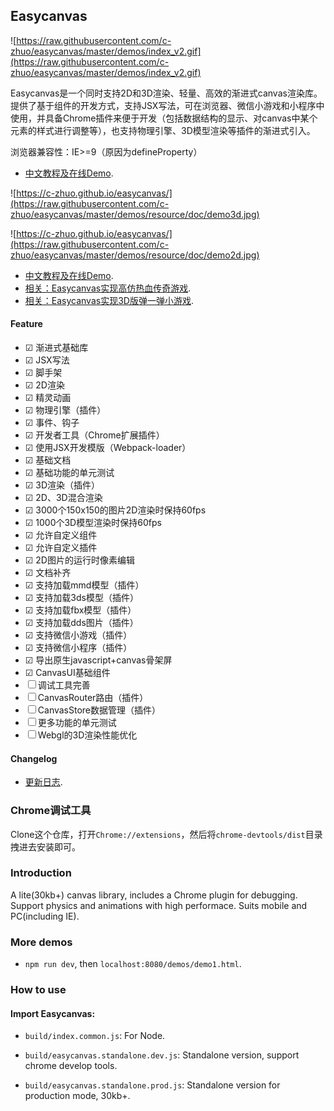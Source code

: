 ## Easycanvas

![https://raw.githubusercontent.com/c-zhuo/easycanvas/master/demos/index_v2.gif](https://raw.githubusercontent.com/c-zhuo/easycanvas/master/demos/index_v2.gif)

Easycanvas是一个同时支持2D和3D渲染、轻量、高效的渐进式canvas渲染库。提供了基于组件的开发方式，支持JSX写法，可在浏览器、微信小游戏和小程序中使用，并具备Chrome插件来便于开发（包括数据结构的显示、对canvas中某个元素的样式进行调整等），也支持物理引擎、3D模型渲染等插件的渐进式引入。

浏览器兼容性：IE>=9（原因为defineProperty）

- [中文教程及在线Demo](https://c-zhuo.github.io/easycanvas/).

![https://c-zhuo.github.io/easycanvas/](https://raw.githubusercontent.com/c-zhuo/easycanvas/master/demos/resource/doc/demo3d.jpg)

![https://c-zhuo.github.io/easycanvas/](https://raw.githubusercontent.com/c-zhuo/easycanvas/master/demos/resource/doc/demo2d.jpg)

- [中文教程及在线Demo](https://c-zhuo.github.io/easycanvas/).
- [相关：Easycanvas实现高仿热血传奇游戏](https://github.com/c-zhuo/Mir2/wiki/%E3%80%8AJS%E5%AE%9E%E7%8E%B0%E7%83%AD%E8%A1%80%E4%BC%A0%E5%A5%87%E3%80%8B1.%E5%BC%80%E5%8F%91%E5%89%8D%E7%9A%84%E5%87%86%E5%A4%87).
- [相关：Easycanvas实现3D版弹一弹小游戏](https://c-zhuo.github.io/tanyitan/).

#### Feature

- ☑ 渐进式基础库
- ☑ JSX写法
- ☑ 脚手架
- ☑ 2D渲染
- ☑ 精灵动画
- ☑ 物理引擎（插件）
- ☑ 事件、钩子
- ☑ 开发者工具（Chrome扩展插件）
- ☑ 使用JSX开发模版（Webpack-loader）
- ☑ 基础文档
- ☑ 基础功能的单元测试
- ☑ 3D渲染（插件）
- ☑ 2D、3D混合渲染	
- ☑ 3000个150x150的图片2D渲染时保持60fps
- ☑ 1000个3D模型渲染时保持60fps
- ☑ 允许自定义组件
- ☑ 允许自定义插件
- ☑ 2D图片的运行时像素编辑
- ☑ 文档补齐
- ☑ 支持加载mmd模型（插件）
- ☑ 支持加载3ds模型（插件）
- ☑ 支持加载fbx模型（插件）
- ☑ 支持加载dds图片（插件）
- ☑ 支持微信小游戏（插件）
- ☑ 支持微信小程序（插件）
- ☑ 导出原生javascript+canvas骨架屏
- ☑ CanvasUI基础组件
- ☐ 调试工具完善
- ☐ CanvasRouter路由（插件）
- ☐ CanvasStore数据管理（插件）
- ☐ 更多功能的单元测试
- ☐ Webgl的3D渲染性能优化

#### Changelog

- [更新日志](https://c-zhuo.github.io/easycanvas/#%E6%9B%B4%E6%96%B0%E6%97%A5%E5%BF%97%EF%BC%88Latest%EF%BC%9A2019-1-26%EF%BC%89).

### Chrome调试工具

Clone这个仓库，打开`Chrome://extensions`，然后将`chrome-devtools/dist`目录拽进去安装即可。

### Introduction

A lite(30kb+) canvas library, includes a Chrome plugin for debugging. Support physics and animations with high performace. Suits mobile and PC(including IE).

### More demos

- `npm run dev`, then `localhost:8080/demos/demo1.html`.

### How to use

#### Import Easycanvas:

- `build/index.common.js`: For Node.

- `build/easycanvas.standalone.dev.js`: Standalone version, support chrome develop tools.

- `build/easycanvas.standalone.prod.js`: Standalone version for production mode, 30kb+.
